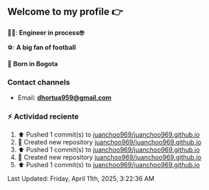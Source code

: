 ## Welcome to my profile 👉

👨‍💻: **Engineer in process🤓**

⚽: **A big fan of football**

📍 **Born in Bogota**

### Contact channels

- Email: **dhortua959@gmail.com**


### :zap: Actividad reciente
<!--RECENT_ACTIVITY:start-->
1. ⬆️ Pushed 1 commit(s) to [juanchoo969/juanchoo969.github.io](https://github.com/juanchoo969/juanchoo969.github.io)<br>
2. 📔 Created new repository [juanchoo969/juanchoo969.github.io](https://github.com/juanchoo969/juanchoo969.github.io)<br>
3. ⬆️ Pushed 1 commit(s) to [juanchoo969/juanchoo969.github.io](https://github.com/juanchoo969/juanchoo969.github.io)<br>
4. 📔 Created new repository [juanchoo969/juanchoo969.github.io](https://github.com/juanchoo969/juanchoo969.github.io)<br>
5. ⬆️ Pushed 1 commit(s) to [juanchoo969/juanchoo969.github.io](https://github.com/juanchoo969/juanchoo969.github.io)<br>
<!--RECENT_ACTIVITY:end-->
<!--RECENT_ACTIVITY:last_update-->
Last Updated: Friday, April 11th, 2025, 3:22:36 AM
<!--RECENT_ACTIVITY:last_update_end-->
